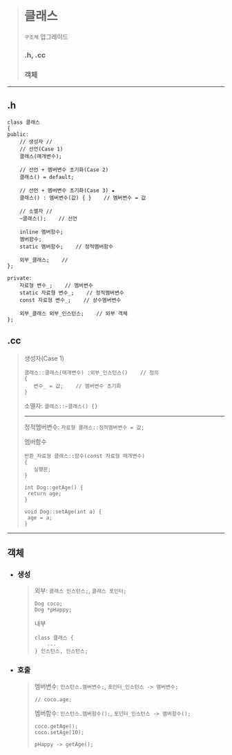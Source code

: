 ># 클래스
>`구조체` 업그레이드
>
>### .h, .cc
>### 객체
---

## .h
```angular2html
class 클래스
{         
public:
    // 생성자 //
    // 선언(Case 1)
    클래스(매개변수);
    
    // 선언 + 멤버변수 초기화(Case 2)
    클래스() = default;
    
    // 선언 + 멤버변수 초기화(Case 3) ★
    클래스() : 멤버변수(값) { }    // 멤버변수 = 값 
    
    // 소멸자 //
    ~클래스();    // 선언

    inline 멤버함수;
    멤버함수;
    static 멤버함수;    // 정적멤버함수
    
    외부_클래스;    //
};

private:
    자료형 변수_;    // 멤버변수
    static 자료형 변수_;    // 정적멤버변수
    const 자료형 변수_;    // 상수멤버변수
    
    외부_클래스 외부_인스턴스;    // 외부 객체
};
```

## .cc
  >생성자(Case 1)
  >```
  >클래스::클래스(매개변수) :외부_인스턴스()    // 정의
  >{
  >    변수_ = 값;    // 멤버변수 초기화
  >}
  >``` 
  > 
  >소멸자: `클래스::~클래스() {}`
  > 
  >---
  > 
  >정적멤버변수: `자료형 클래스::정적멤버변수 = 값;`
  > 
  >멤버함수
  >```angular2html
  >반환_자료형 클래스::함수(const 자료형 매개변수)  
  >{
  >    실행문;
  >}
  >```
  >```
  >int Dog::getAge() {
  >  return age;
  >}
  >
  >void Dog::setAge(int a) {
  >  age = a;
  >}
  >```

---

## 객체

+ ### 생성
  >외부: `클래스 인스턴스;`, `클래스 포인터;`
  >```angular2html
  >Dog coco;
  >Dog *pHappy;
  >```
  >
  >내부
  >```
  >class 클래스 {
  >     ...
  >} 인스턴스, 인스턴스;
  >```

+ ### 호출
  >멤버변수: `인스턴스.멤버변수;`, `포인터_인스턴스 -> 멤버변수;`
  >```
  >// coco.age;
  >```
  > 
  >멤버함수: `인스턴스.멤버함수();`, `포인터_인스턴스 -> 멤버함수();`
  >```
  >coco.getAge();
  >coco.setAge(10);
  >
  >pHappy -> getAge();
  >```



